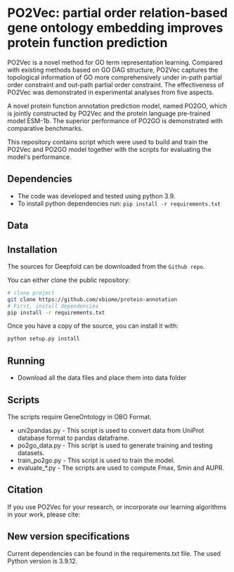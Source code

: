 # PO2Vec: partial order relation-based gene ontology embedding improves protein function prediction

PO2Vec is a novel method for GO term representation learning. Compared with existing methods based on GO DAG structure, PO2Vec captures the topological information of GO more comprehensively under in-path partial order constraint and out-path partial order constraint. The effectiveness of PO2Vec was demonstrated in experimental
analyses from five aspects.

A novel protein function annotation prediction model, named PO2GO, which is jointly constructed by PO2Vec and the
protein language pre-trained model ESM-1b. The superior performance of PO2GO is demonstrated with comparative benchmarks.

This repository contains script which were used to build and train the PO2Vec and PO2GO model together with the scripts for evaluating the model's performance.

## Dependencies
* The code was developed and tested using python 3.9.
* To install python dependencies run:
  `pip install -r requirements.txt`



## Data


## Installation
The sources for Deepfold can be downloaded from the `Github repo`.

You can either clone the public repository:

```bash
# clone project
git clone https://github.com/xbiome/protein-annotation
# First, install dependencies
pip install -r requirements.txt
```

Once you have a copy of the source, you can install it with:

```bash
python setup.py install
```

## Running
* Download all the data files and place them into data folder


## Scripts
The scripts require GeneOntology in OBO Format.
* uni2pandas.py - This script is used to convert data from UniProt database format to pandas dataframe.
* po2go_data.py - This script is used to generate training and testing datasets.
* train_po2go.py - This script is used to train the model.
* evaluate_*.py - The scripts are used to compute Fmax, Smin and AUPR.

## Citation

If you use PO2Vec for your research, or incorporate our learning algorithms in your work, please cite:



## New version specifications
Current dependencies can be found in the requirements.txt file.
The used Python version is 3.9.12.


